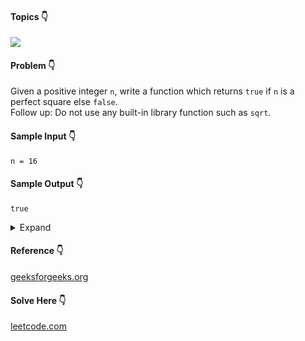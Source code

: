 #### Topics :point_down:
![](https://img.shields.io/badge/-integer-wheat)

#### Problem :point_down:
Given a positive integer `n`, write a function which returns `true` if `n` is a perfect square else `false`.  
Follow up: Do not use any built-in library function such as `sqrt`.
#### Sample Input :point_down:
```
n = 16
```
#### Sample Output :point_down:
```
true
```

<details>
<summary>Expand</summary>

#### Python :point_down:
```py
def solve(n):
    s = 1   # start  
    e = num # end
    while (s <= e):
        m = (s + e)//2 # mid
        if (m * m == num):
            return True
        elif (m * m < num):
            s = m + 1
        else:
            e = m - 1

    return False
```
#### Time Complexity :point_down:
```
O(log n)
```
#### Space Complexity :point_down:
```
O(1)
```
</details>

#### Reference :point_down:
[geeksforgeeks.org](https://www.geeksforgeeks.org/check-if-a-number-is-perfect-square-without-finding-square-root/)
#### Solve Here :point_down:
[leetcode.com](https://leetcode.com/problems/valid-perfect-square/)
